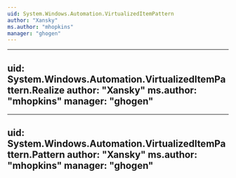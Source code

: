 ```yaml
---
uid: System.Windows.Automation.VirtualizedItemPattern
author: "Xansky"
ms.author: "mhopkins"
manager: "ghogen"
---
```


---
uid: System.Windows.Automation.VirtualizedItemPattern.Realize
author: "Xansky"
ms.author: "mhopkins"
manager: "ghogen"
---

---
uid: System.Windows.Automation.VirtualizedItemPattern.Pattern
author: "Xansky"
ms.author: "mhopkins"
manager: "ghogen"
---
